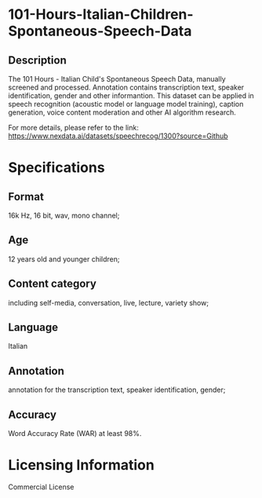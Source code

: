 # 101-Hours-Italian-Children-Spontaneous-Speech-Data

## Description
The 101 Hours - Italian Child's Spontaneous Speech Data, manually screened and processed. Annotation contains transcription text, speaker identification, gender and other informantion. This dataset can be applied in speech recognition (acoustic model or language model training), caption generation, voice content moderation and other AI algorithm research.

For more details, please refer to the link: https://www.nexdata.ai/datasets/speechrecog/1300?source=Github


# Specifications
## Format
16k Hz, 16 bit, wav, mono channel;
## Age
12 years old and younger children;
## Content category
including self-media, conversation, live, lecture, variety show;
## Language
Italian
## Annotation
annotation for the transcription text, speaker identification, gender;
## Accuracy
Word Accuracy Rate (WAR) at least 98%.

# Licensing Information
Commercial License
